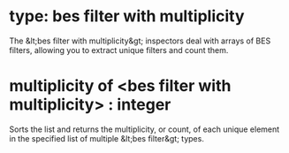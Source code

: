 # type: bes filter with multiplicity

The &amp;lt;bes filter with multiplicity&amp;gt; inspectors deal with arrays of BES filters, allowing you to extract unique filters and count them.

# multiplicity of &lt;bes filter with multiplicity&gt; : integer

Sorts the list and returns the multiplicity, or count, of each unique element in the specified list of multiple &amp;lt;bes filter&amp;gt; types.

